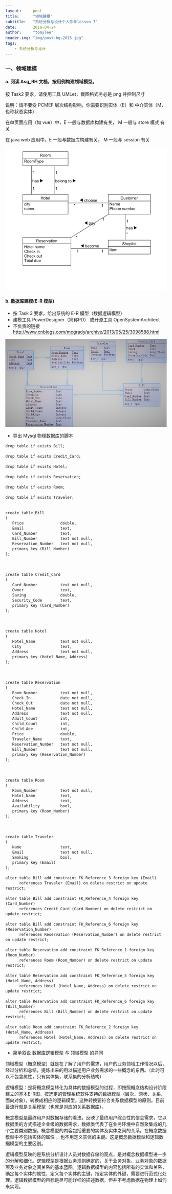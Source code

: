 ```yaml
---
layout:     post
title:      "领域建模"
subtitle:   "系统分析与设计个人作业lesson 7"
date:       2018-04-24
author:     "tomylee"
header-img: "img/post-bg-2015.jpg"
tags:
    - 系统分析与设计
---
```


### 一、领域建模

#### a. 阅读 Asg_RH 文档，按用例构建领域模型。
按 Task2 要求，请使用工具 UMLet，截图格式务必是 png 并控制尺寸

说明：请不要受 PCMEF 层次结构影响。你需要识别实体（E）和 中介实体（M，也称状态实体）

在单页面应用（如 vue）中，E 一般与数据库构建有关， M 一般与 store 模式 有关

在 java web 应用中，E 一般与数据库构建有关， M 一般与 session 有关

![1](/img/system/4241.PNG)

#### b. 数据库建模(E-R 模型)
- 按 Task 3 要求，给出系统的 E-R 模型（数据逻辑模型）
- 建模工具 PowerDesigner（简称PD） 或开源工具 OpenSystemArchitect
- 不负责的链接 http://www.cnblogs.com/mcgrady/archive/2013/05/25/3098588.html


![2](/img/system/42423.PNG)

- 导出 Mysql 物理数据库的脚本

```
drop table if exists Bill;

drop table if exists Credit_Card;

drop table if exists Hotel;

drop table if exists Reservation;

drop table if exists Room;

drop table if exists Traveler;


create table Bill
(
   Price                double,
   Email                text,
   Card_Number          text,
   Bill_Number          text not null,
   Reservation_Number   text not null,
   primary key (Bill_Number)
);



create table Credit_Card
(
   Card_Number          text not null,
   Owner                text,
   Saving               double,
   Security_Code        text,
   primary key (Card_Number)
);



create table Hotel
(
   Hotel_Name           text not null,
   City                 text,
   Address              text not null,
   primary key (Hotel_Name, Address)
);



create table Reservation
(
   Room_Number          text not null,
   Check_In             date not null,
   Check_Out            date not null,
   Hotel_Name           text not null,
   Address              text not null,
   Adult_Count          int,
   Child_Count          int,
   Child_Age            int,
   Price                double,
   Traveler_Name        text,
   Reservation_Number   text not null,
   Bill_Number          text not null,
   primary key (Reservation_Number)
);



create table Room
(
   Room_Number          text not null,
   Hotel_Name           text,
   Address              text,
   Availability         bool,
   primary key (Room_Number)
);



create table Traveler
(
   Name                 text,
   Email                text not null,
   Smoking              bool,
   primary key (Email)
);

alter table Bill add constraint FK_Reference_3 foreign key (Email)
      references Traveler (Email) on delete restrict on update restrict;

alter table Bill add constraint FK_Reference_4 foreign key (Card_Number)
      references Credit_Card (Card_Number) on delete restrict on update restrict;

alter table Bill add constraint FK_Reference_6 foreign key (Reservation_Number)
      references Reservation (Reservation_Number) on delete restrict on update restrict;

alter table Reservation add constraint FK_Reference_1 foreign key (Room_Number)
      references Room (Room_Number) on delete restrict on update restrict;

alter table Reservation add constraint FK_Reference_5 foreign key (Hotel_Name, Address)
      references Hotel (Hotel_Name, Address) on delete restrict on update restrict;

alter table Reservation add constraint FK_Reference_6 foreign key (Bill_Number)
      references Bill (Bill_Number) on delete restrict on update restrict;

alter table Room add constraint FK_Reference_2 foreign key (Hotel_Name, Address)
      references Hotel (Hotel_Name, Address) on delete restrict on update restrict;
```

- 简单叙说 数据库逻辑模型 与 领域模型 的异同

领域模型（概念模型）就是在了解了用户的需求，用户的业务领域工作情况以后，经过分析和总结，提炼出来的用以描述用户业务需求的一些概念的东西。（此时可以不包含属性，只有实体集，联系集的分析结构）

逻辑模型：是将概念模型转化为具体的数据模型的过程，即按照概念结构设计阶段建立的基本E-R图，按选定的管理系统软件支持的数据模型（层次、网状、关系、面向对象），转换成相应的逻辑模型。这种转换要符合关系数据模型的原则。目前最流行就是关系模型（也就是对应的关系数据库）。

概念模型是最终用户对数据存储的看法，反映了最终用户综合性的信息需求，它以数据类的方式描述企业级的数据需求，数据类代表了在业务环境中自然聚集成的几个主要类别数据。概念模型的内容包括重要的实体及实体之间的关系。在概念数据模型中不包括实体的属性 ，也不用定义实体的主键。这是概念数据模型和逻辑数据模型的主要区别。

逻辑模型反映的是系统分析设计人员对数据存储的观点，是对概念数据模型进一步的分解和细化。逻辑模型是根据业务规则确定的，关于业务对象、业务对象的数据项及业务对象之间关系的基本蓝图。逻辑数据模型的内容包括所有的实体和关系，确定每个实体的属性，定义每个实体的主键，指定实体的外键，需要进行范式化处理。逻辑数据模型的目标是尽可能详细的描述数据，但并不考虑数据在物理上如何来实现。
